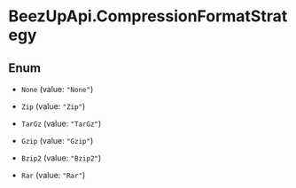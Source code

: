 # BeezUpApi.CompressionFormatStrategy

## Enum


* `None` (value: `"None"`)

* `Zip` (value: `"Zip"`)

* `TarGz` (value: `"TarGz"`)

* `Gzip` (value: `"Gzip"`)

* `Bzip2` (value: `"Bzip2"`)

* `Rar` (value: `"Rar"`)


